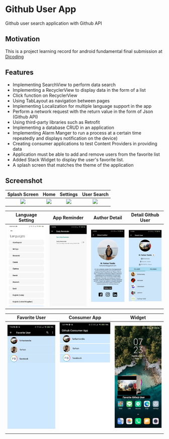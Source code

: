 # Github User App
 Github user search application with Github API 

## Motivation
This is a project learning record for android fundamental final submission at [Dicoding](https://www.dicoding.com/academies/14)

## Features
- Implementing SearchView to perform data search
- Implementing a RecyclerView to display data in the form of a list
- Click function on RecyclerView
- Using TabLayout as navigation between pages
- Implementing Localization for multiple language support in the app
- Perform a network request with the return value in the form of Json (Github API)
- Using third-party libraries such as Retrofit
- Implementing a database CRUD in an application
- Implementing Alarm Manger to run a process at a certain time repeatedly and displays notification on the device)
- Creating consumer applications to test Content Providers in providing data
- Application must be able to add  and remove  users from the favorite list
- Added Stack Widget to display the user's favorite list.
- A splash screen that matches the theme of the application

## Screenshot
Splash Screen              | Home                       | Settings                  | User Search             | 
:-------------------------:|:-------------------------:|:-------------------------:|:-------------------------:
<img src="https://github.com/farhantandia/Github-User-App/screenshot/9.jpg" width="250"/>|<img src="https://github.com/farhantandia/blob/main/Github-User-App/screenshot/1.jpg" width="250"/>|<img src="https://github.com/farhantandia/blob/main/GithubUserApp/screenshot/2.jpg" width="250"/>|<img src="https://github.com/farhantandia/blob/main/GithubUserApp/screenshot/10.jpg" width="250"/>

Language Setting           | App Reminder              | Author Detail             | Detail Github User       | 
:-------------------------:|:-------------------------:|:-------------------------:|:-------------------------:
<img src="https://github.com/farhantandia/Android-App-Dev/blob/main/GithubUserApp/screenshot/3.jpg" width="250"/>|<img src="https://github.com/farhantandia/Android-App-Dev/blob/main/GithubUserApp/screenshot/4.jpg" width="250"/>|<img src="https://github.com/farhantandia/Android-App-Dev/blob/main/GithubUserApp/screenshot/5.jpg" width="250"/>|<img src="https://github.com/farhantandia/Android-App-Dev/blob/main/GithubUserApp/screenshot/11.jpg" width="250"/>

Favorite User              | Consumer App              | Widget                   |
:-------------------------:|:-------------------------:|:-------------------------:
<img src="https://github.com/farhantandia/Android-App-Dev/blob/main/GithubUserApp/screenshot/6.jpg" width="250"/>|<img src="https://github.com/farhantandia/Android-App-Dev/blob/main/GithubUserApp/screenshot/7.jpg" width="250"/>|<img src="https://github.com/farhantandia/Android-App-Dev/blob/main/GithubUserApp/screenshot/8.jpg" width="250"/>
